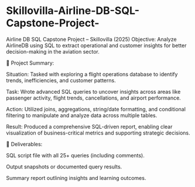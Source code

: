 # Skillovilla-Airline-DB-SQL-Capstone-Project-
Airline DB SQL Capstone Project – Skillovilla (2025)
Objective:
Analyze AirlineDB using SQL to extract operational and customer insights for better decision-making in the aviation sector.

📌 Project Summary:

Situation: Tasked with exploring a flight operations database to identify trends, inefficiencies, and customer patterns.

Task: Wrote advanced SQL queries to uncover insights across areas like passenger activity, flight trends, cancellations, and airport performance.

Action: Utilized joins, aggregations, string/date formatting, and conditional filtering to manipulate and analyze data across multiple tables.

Result: Produced a comprehensive SQL-driven report, enabling clear visualization of business-critical metrics and supporting strategic decisions.

📁 Deliverables:

SQL script file with all 25+ queries (including comments).

Output snapshots or documented query results.

Summary report outlining insights and learning outcomes.
